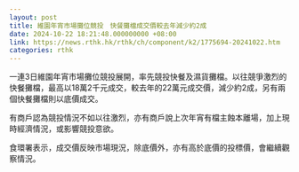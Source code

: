 ```yaml
---
layout: post
title: 維園年宵市場攤位競投　快餐攤檔成交價較去年減少約2成
date: 2024-10-22 18:21:48.000000000 +08:00
link: https://news.rthk.hk/rthk/ch/component/k2/1775694-20241022.htm
categories: rthk
---
```


一連3日維園年宵市場攤位競投展開，率先競投快餐及濕貨攤檔。以往競爭激烈的快餐攤檔，最高以18萬2千元成交，較去年的22萬元成交價，減少約2成，另有兩個快餐攤檔則以底價成交。

有商戶認為競投情況不如以往激烈，亦有商戶說上次年宵有檔主蝕本離場，加上現時經濟情況，或影響競投意欲。

食環署表示，成交價反映市場現況，除底價外，亦有高於底價的投標價，會繼續觀察情況。

